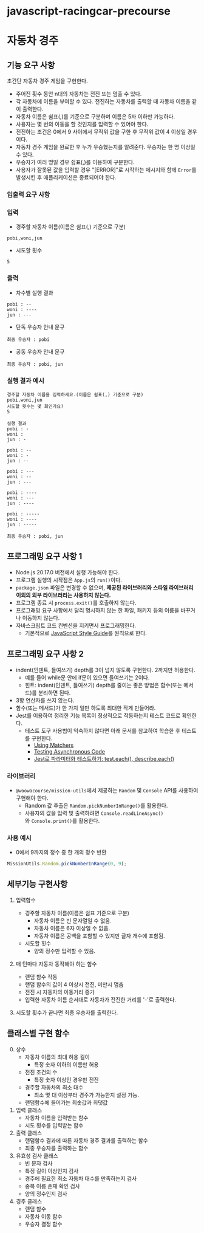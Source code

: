 # javascript-racingcar-precourse

# **자동차 경주**

## **기능 요구 사항**

초간단 자동차 경주 게임을 구현한다.

- 주어진 횟수 동안 n대의 자동차는 전진 또는 멈출 수 있다.
- 각 자동차에 이름을 부여할 수 있다. 전진하는 자동차를 출력할 때 자동차 이름을 같이 출력한다.
- 자동차 이름은 쉼표(,)를 기준으로 구분하며 이름은 5자 이하만 가능하다.
- 사용자는 몇 번의 이동을 할 것인지를 입력할 수 있어야 한다.
- 전진하는 조건은 0에서 9 사이에서 무작위 값을 구한 후 무작위 값이 4 이상일 경우이다.
- 자동차 경주 게임을 완료한 후 누가 우승했는지를 알려준다. 우승자는 한 명 이상일 수 있다.
- 우승자가 여러 명일 경우 쉼표(,)를 이용하여 구분한다.
- 사용자가 잘못된 값을 입력할 경우 "[ERROR]"로 시작하는 메시지와 함께 `Error`를 발생시킨 후 애플리케이션은 종료되어야 한다.

### **입출력 요구 사항**

### **입력**

- 경주할 자동차 이름(이름은 쉼표(,) 기준으로 구분)

```
pobi,woni,jun
```

- 시도할 횟수

```
5
```

### **출력**

- 차수별 실행 결과

```
pobi : --
woni : ----
jun : ---
```

- 단독 우승자 안내 문구

```
최종 우승자 : pobi
```

- 공동 우승자 안내 문구

```
최종 우승자 : pobi, jun
```

### **실행 결과 예시**

```
경주할 자동차 이름을 입력하세요.(이름은 쉼표(,) 기준으로 구분)
pobi,woni,jun
시도할 횟수는 몇 회인가요?
5

실행 결과
pobi : -
woni :
jun : -

pobi : --
woni : -
jun : --

pobi : ---
woni : --
jun : ---

pobi : ----
woni : ---
jun : ----

pobi : -----
woni : ----
jun : -----

최종 우승자 : pobi, jun
```

## **프로그래밍 요구 사항 1**

- Node.js 20.17.0 버전에서 실행 가능해야 한다.
- 프로그램 실행의 시작점은 `App.js`의 `run()`이다.
- `package.json` 파일은 변경할 수 없으며, **제공된 라이브러리와 스타일 라이브러리 이외의 외부 라이브러리는 사용하지 않는다.**
- 프로그램 종료 시 `process.exit()`를 호출하지 않는다.
- 프로그래밍 요구 사항에서 달리 명시하지 않는 한 파일, 패키지 등의 이름을 바꾸거나 이동하지 않는다.
- 자바스크립트 코드 컨벤션을 지키면서 프로그래밍한다.
  - 기본적으로 [JavaScript Style Guide](https://github.com/woowacourse/woowacourse-docs/tree/main/styleguide/javascript)를 원칙으로 한다.

## **프로그래밍 요구 사항 2**

- indent(인덴트, 들여쓰기) depth를 3이 넘지 않도록 구현한다. 2까지만 허용한다.
  - 예를 들어 while문 안에 if문이 있으면 들여쓰기는 2이다.
  - 힌트: indent(인덴트, 들여쓰기) depth를 줄이는 좋은 방법은 함수(또는 메서드)를 분리하면 된다.
- 3항 연산자를 쓰지 않는다.
- 함수(또는 메서드)가 한 가지 일만 하도록 최대한 작게 만들어라.
- Jest를 이용하여 정리한 기능 목록이 정상적으로 작동하는지 테스트 코드로 확인한다.
  - 테스트 도구 사용법이 익숙하지 않다면 아래 문서를 참고하여 학습한 후 테스트를 구현한다.
    - [Using Matchers](https://jestjs.io/docs/using-matchers)
    - [Testing Asynchronous Code](https://jestjs.io/docs/asynchronous)
    - [Jest로 파라미터화 테스트하기: test.each(), describe.each()](https://www.daleseo.com/jest-each)

### **라이브러리**

- `@woowacourse/mission-utils`에서 제공하는 `Random` 및 `Console` API를 사용하여 구현해야 한다.
  - Random 값 추출은 `Random.pickNumberInRange()`를 활용한다.
  - 사용자의 값을 입력 및 출력하려면 `Console.readLineAsync()`와 `Console.print()`를 활용한다.

### **사용 예시**

- 0에서 9까지의 정수 중 한 개의 정수 반환

```jsx
MissionUtils.Random.pickNumberInRange(0, 9);
```

## 세부기능 구현사항

1. 입력함수

   - 경주할 자동차 이름(이름은 쉼표 기준으로 구분)
     - 자동차 이름은 빈 문자열일 수 없음.
     - 자동차 이름은 6자 이상일 수 없음.
     - 자동차 이름은 공백을 포함할 수 있지만 글자 개수에 포함됨.
   - 시도할 횟수
     - 양의 정수만 입력할 수 있음.

2. 매 턴마다 자동차 동작해야 하는 함수

   - 랜덤 함수 작동
   - 랜덤 함수의 값이 4 이상시 전진, 미만시 멈춤
   - 전진 시 자동차의 이동거리 증가
   - 입력한 자동차 이름 순서대로 자동차가 전진한 거리를 '-'로 출력한다.

3. 시도할 횟수가 끝나면 최종 우승자를 출력한다.

## 클래스별 구현 함수

0. 상수
   - 자동차 이름의 최대 허용 길이
     - 특정 숫자 이하의 이름만 허용
   - 전진 조건의 수
     - 특정 숫자 이상인 경우만 전진
   - 경주할 자동차의 최소 대수
     - 최소 몇 대 이상부터 경주가 가능한지 설정 가능.
   - 랜덤함수에 들어가는 최솟값과 최댓값
1. 입력 클래스
   - 자동차 이름을 입력받는 함수
   - 시도 횟수를 입력받는 함수
2. 출력 클래스
   - 랜덤함수 결과에 따른 자동차 경주 결과를 출력하는 함수
   - 최종 우승자를 출력하는 함수
3. 유효성 검사 클래스
   - 빈 문자 검사
   - 특정 길이 이상인지 검사
   - 경주에 필요한 최소 자동차 대수를 만족하는지 검사
   - 중복 이름 존재 확인 검사
   - 양의 정수인지 검사
4. 경주 클래스
   - 랜덤 함수
   - 자동차 이동 함수
   - 우승자 결정 함수
